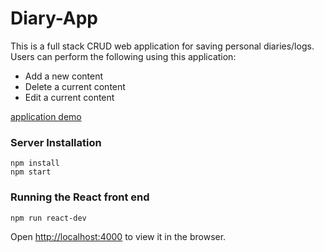 # Diary-App
This is a full stack CRUD web application for saving personal diaries/logs. Users can perform the following using this application: 
-   Add a new content     
-   Delete a current content
-   Edit a current content

[application demo](https://www.loom.com/share/eaeb430419e2479e9acf9252a61e1481)

### Server Installation
``````````````````````````
npm install
npm start
``````````````````````````
### Running the React front end
``````````````````````````
npm run react-dev
``````````````````````````

Open [http://localhost:4000](http://localhost:4000) to view it in the browser.
